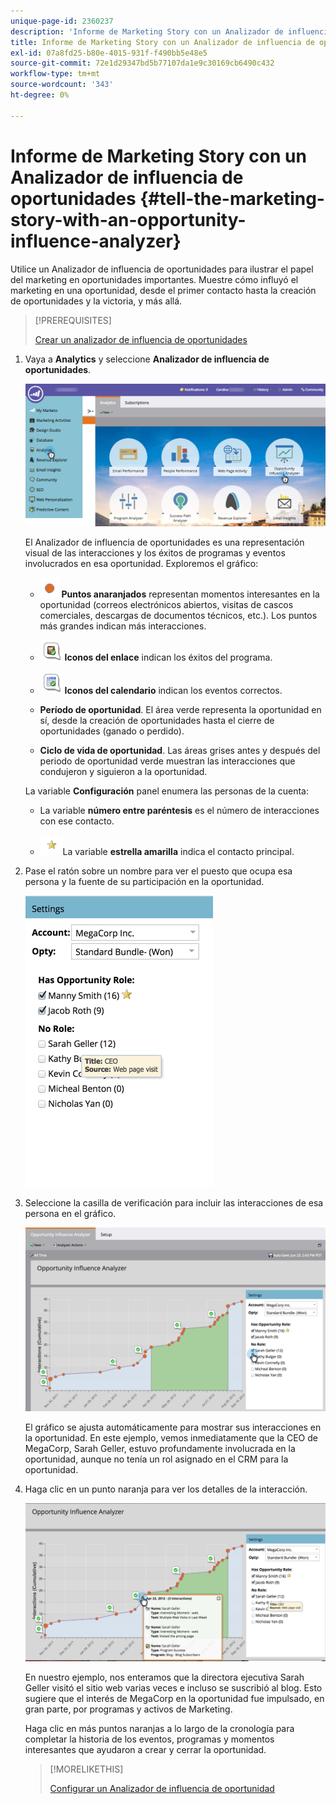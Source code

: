 ```yaml
---
unique-page-id: 2360237
description: 'Informe de Marketing Story con un Analizador de influencia de oportunidades: Marketo Docs: documentación del producto'
title: Informe de Marketing Story con un Analizador de influencia de oportunidades
exl-id: 07a8fd25-b80e-4015-931f-f490bb5e48e5
source-git-commit: 72e1d29347bd5b77107da1e9c30169cb6490c432
workflow-type: tm+mt
source-wordcount: '343'
ht-degree: 0%

---
```


# Informe de Marketing Story con un Analizador de influencia de oportunidades {#tell-the-marketing-story-with-an-opportunity-influence-analyzer}

Utilice un Analizador de influencia de oportunidades para ilustrar el papel del marketing en oportunidades importantes. Muestre cómo influyó el marketing en una oportunidad, desde el primer contacto hasta la creación de oportunidades y la victoria, y más allá.

>[!PREREQUISITES]
>
>[Crear un analizador de influencia de oportunidades](/help/marketo/product-docs/reporting/revenue-cycle-analytics/opportunity-influence-analyzer/create-an-opportunity-influence-analyzer.md)

1. Vaya a **Analytics** y seleccione **Analizador de influencia de oportunidades**.

   ![](assets/analytics-opportunityhand.png)

   El Analizador de influencia de oportunidades es una representación visual de las interacciones y los éxitos de programas y eventos involucrados en esa oportunidad. Exploremos el gráfico:

   * ![—](assets/image2014-10-3-13-3a43-3a21.png) **Puntos anaranjados** representan momentos interesantes en la oportunidad (correos electrónicos abiertos, visitas de cascos comerciales, descargas de documentos técnicos, etc.). Los puntos más grandes indican más interacciones.

   * ![—](assets/image2014-10-3-13-3a44-3a9.png) **Iconos del enlace** indican los éxitos del programa.

   * ![—](assets/image2014-10-3-13-3a44-3a40.png) **Iconos del calendario** indican los eventos correctos.

   * **Período de oportunidad**. El área verde representa la oportunidad en sí, desde la creación de oportunidades hasta el cierre de oportunidades (ganado o perdido).

   * **Ciclo de vida de oportunidad**. Las áreas grises antes y después del periodo de oportunidad verde muestran las interacciones que condujeron y siguieron a la oportunidad.

   La variable **Configuración** panel enumera las personas de la cuenta:

   * La variable **número entre paréntesis** es el número de interacciones con ese contacto.

   * ![—](assets/image2014-10-3-13-3a45-3a9.png)La variable **estrella amarilla** indica el contacto principal.


1. Pase el ratón sobre un nombre para ver el puesto que ocupa esa persona y la fuente de su participación en la oportunidad.

   ![](assets/image2015-6-23-14-3a43-3a1.png)

1. Seleccione la casilla de verificación para incluir las interacciones de esa persona en el gráfico.

   ![](assets/image2015-6-23-14-3a43-3a35.png)

   El gráfico se ajusta automáticamente para mostrar sus interacciones en la oportunidad. En este ejemplo, vemos inmediatamente que la CEO de MegaCorp, Sarah Geller, estuvo profundamente involucrada en la oportunidad, aunque no tenía un rol asignado en el CRM para la oportunidad.

1. Haga clic en un punto naranja para ver los detalles de la interacción.

   ![](assets/image2015-6-23-14-3a44-3a15.png)

   En nuestro ejemplo, nos enteramos que la directora ejecutiva Sarah Geller visitó el sitio web varias veces e incluso se suscribió al blog. Esto sugiere que el interés de MegaCorp en la oportunidad fue impulsado, en gran parte, por programas y activos de Marketing.

   Haga clic en más puntos naranjas a lo largo de la cronología para completar la historia de los eventos, programas y momentos interesantes que ayudaron a crear y cerrar la oportunidad.

   >[!MORELIKETHIS]
   >
   >[Configurar un Analizador de influencia de oportunidad](/help/marketo/product-docs/reporting/revenue-cycle-analytics/opportunity-influence-analyzer/configure-an-opportunity-influence-analyzer.md)
